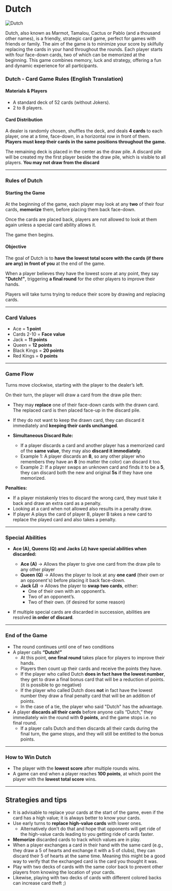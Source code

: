 # Dutch

![Dutch](https://upload.wikimedia.org/wikipedia/commons/c/c6/King_of_diamonds2.svg)

Dutch, also known as Marmot, Tamalou, Cactus or Pablo (and a thousand other names), is a friendly, strategic card game, perfect for games with friends or family. The aim of the game is to minimize your score by skilfully replacing the cards in your hand throughout the rounds. Each player starts with four face-down cards, two of which can be memorized at the beginning. This game combines memory, luck and strategy, offering a fun and dynamic experience for all participants.

### **Dutch - Card Game Rules (English Translation)**

#### **Materials & Players**
- A standard deck of 52 cards (without Jokers).
- 2 to 8 players.

#### **Card Distribution**
A dealer is randomly chosen, shuffles the deck, and deals **4 cards** to each player, one at a time, face-down, in a horizontal row in front of them. **Players must keep their cards in the same positions throughout the game.**   

The remaining deck is placed in the center as the draw pile. A discard pile will be created my the first player beside the draw pile, which is visible to all players. **You may not draw from the discard**

---

### **Rules of Dutch**

#### **Starting the Game**
At the beginning of the game, each player may look at any **two** of their four cards, **memorize** them, before placing them back face-down.  

Once the cards are placed back, players are not allowed to look at them again unless a special card ability allows it.  

The game then begins.

#### **Objective**
The goal of Dutch is to **have the lowest total score with the cards (if there are any) in front of you** at the end of the game.  

When a player believes they have the lowest score at any point, they say **"Dutch!"**, triggering **a final round** for the other players to improve their hands.  

Players will take turns trying to reduce their score by drawing and replacing cards.

---

### **Card Values**
- Ace = **1 point**  
- Cards 2-10 = **Face value**  
- Jack = **11 points**  
- Queen = **12 points**  
- Black Kings = **20 points**  
- Red Kings = **0 points**   

---

### **Game Flow**
Turns move clockwise, starting with the player to the dealer’s left.  

On their turn, the player will draw a card from the draw pile then: 
  - They may **replace** one of their face-down cards with the drawn card. The replaced card is then placed face-up in the discard pile.  
  - If they do not want to keep the drawn card, they can discard it immediately and **keeping their cards unchanged**. 

- **Simultaneous Discard Rule:**  
  - If a player discards a card and another player has a memorized card of the **same value**, they may also **discard it immediately**.  
  - Example 1: A player discards an **8**, so any other player who remembers they have an **8** (no matter the color) can discard it too.  
  - Example 2: If a player swaps an unknown card and finds it to be a **5**, they can discard both the new and original **5s** if they have one memorized.  

**Penalties:**
- If a player mistakenly tries to discard the wrong card, they must take it back and draw an extra card as a penalty.  
- Looking at a card when not allowed also results in a penalty draw.
- If player A plays the card of player B, player B takes a new card to replace the played card and also takes a penalty. 

---

### **Special Abilities**
- **Ace (A), Queens (Q) and Jacks (J) have special abilities when discarded:**  
  - **Ace (A)** → Allows the player to give one card from the draw pile to any other player
  - **Queen (Q)** → Allows the player to look at any **one card** (their own or an opponent's) before placing it back face-down.  
  - **Jack (J)** → Allows the player to **swap two cards**, either:  
    - One of their own with an opponent’s.  
    - Two of an opponent’s.  
    - Two of their own.  (if desired for some reason)

- If multiple special cards are discarded in succession, abilities are resolved **in order of discard**.

---

### **End of the Game**
- The round continues until one of two conditions
- A player calls **“Dutch!”**  
  - At this point, **one final round** takes place for players to improve their hands.  
  - Players then count up their cards and receive the points they have.
  - If the player who called Dutch **does in fact have the lowest number**, they get to draw a final bonus card that will be a reduction of points. (it is possible to go negative)
  - If the player who called Dutch does **not** in fact have the lowest number they draw a final penalty card that will be an addition of points. 
  - In the case of a tie, the player who said "Dutch" has the advantage.
- A player **discards all their cards** before anyone calls “Dutch,” they immediately win the round with **0 points**, and the game stops i.e. no final round.
  - If a player calls Dutch and then discards all their cards during the final turn, the game stops, and they will still be entitled to the bonus points.

---

### **How to Win Dutch**
- The player with the **lowest score** after multiple rounds wins.  
- A game can end when a player reaches **100 points**, at which point the player with the **lowest total score** wins.  

---

## **Strategies and tips**
- It is advisable to replace your cards at the start of the game, even if the card has a high value; it is always better to know your cards.
- Use early turns to **replace high-value cards** with lower ones.  
  - Alternatively don't do that and hope that opponents will get ride of the high-value cards leading to you getting ride of cards faster. 
- **Memorize** discarded cards to track which values are in play.  
- When a player exchanges a card in their hand with the same card (e.g., they draw a 5 of hearts and exchange it with a 5 of clubs), they can discard their 5 of hearts at the same time. Meaning this might be a good way to verify that the exchanged card is the card you thought it was.
- Play with two decks of cards with the same color back to prevent other players from knowing the location of your cards.
- Likewise, playing with two decks of cards with different colored backs can increase card theft ;)
